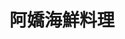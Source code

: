 ---
title: "阿嬌海鮮料理"
description: "阿嬌海鮮料理"
layout: shop
keywords:
  - 美食競賽
  - 台灣美食
  - 美食精選
datePublished: "2025-06-30"
dateModified: "2025-07-06"
city: "台北市"
district: "大安區"
address: "台北市大安區大安路二段19號"
phone: "0227061177"
geo: "25.032283710807754, 121.5461180859745"
google_map: "https://maps.app.goo.gl/ywhRk8dwK9yjZ5n86"
footinder: "https://footinder.com.tw/%E5%8F%B0%E5%8C%97%E5%B8%82%E5%A4%A7%E5%AE%89%E5%8D%80/36286/"
official: ""
award:
  - name: "500盤"
    year: "2024"
    entries:
      - dishes:
          - "酸菜蚵仔"

---